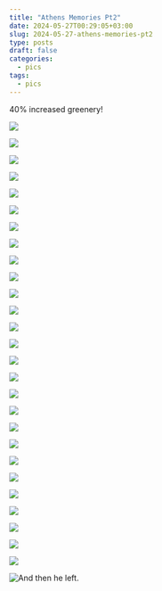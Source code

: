 ```yaml
---
title: "Athens Memories Pt2"
date: 2024-05-27T00:29:05+03:00
slug: 2024-05-27-athens-memories-pt2
type: posts
draft: false
categories:
  - pics
tags:
  - pics
---
```


  40% increased greenery!

  ![](/images/Athens-memories-pt2/05-09-1.jpg)
  <!--more-->
  ![](/images/Athens-memories-pt2/05-09-2.jpg)

  ![](/images/Athens-memories-pt2/05-09-3.jpg)





  ![](/images/Athens-memories-pt2/05-11-1.jpg)

  ![](/images/Athens-memories-pt2/05-11-3.jpg)

 
 
 
  
  ![](/images/Athens-memories-pt2/05-12-1.jpg)

  ![](/images/Athens-memories-pt2/05-12-2.jpg)
  
  ![](/images/Athens-memories-pt2/05-12-3.jpg)
  
  ![](/images/Athens-memories-pt2/05-12-4.jpg)
  
  ![](/images/Athens-memories-pt2/05-12-5.jpg)
  
  ![](/images/Athens-memories-pt2/05-12-6.jpg)
  
  ![](/images/Athens-memories-pt2/05-12-7.jpg)
  
  ![](/images/Athens-memories-pt2/05-12-8.jpg)
  
  ![](/images/Athens-memories-pt2/05-12-9.jpg)
  
  ![](/images/Athens-memories-pt2/05-12-10.jpg)
  
  ![](/images/Athens-memories-pt2/05-12-11.jpg)
  
  ![](/images/Athens-memories-pt2/05-12-12.jpg)
  
  ![](/images/Athens-memories-pt2/05-12-13.jpg)
  
  ![](/images/Athens-memories-pt2/05-12-14.jpg)
  
  ![](/images/Athens-memories-pt2/05-12-15.jpg)
  
  ![](/images/Athens-memories-pt2/05-12-16.jpg)
  
  ![](/images/Athens-memories-pt2/05-12-17.jpg)
  
  ![](/images/Athens-memories-pt2/05-12-18.jpg)
  
  ![](/images/Athens-memories-pt2/05-12-19.jpg)
  
  ![](/images/Athens-memories-pt2/05-12-20.jpg)

  ![](/images/Athens-memories-pt2/05-12-21.jpg)
  
  ![](/images/Athens-memories-pt2/05-12-22.jpg)
  


  ![And then he left.]()